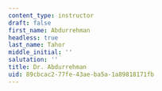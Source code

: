 ```yaml
---
content_type: instructor
draft: false
first_name: Abdurrehman
headless: true
last_name: Tahor
middle_initial: ''
salutation: ''
title: Dr. Abdurrehman
uid: 89cbcac2-77fe-43ae-ba5a-1a89818171fb
---
```

